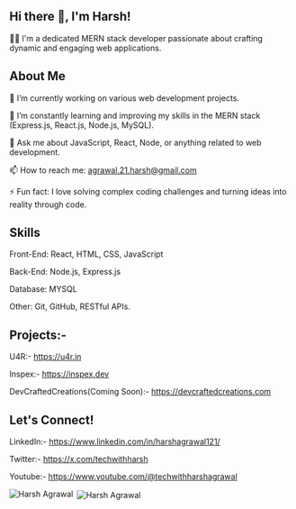 
## Hi there 👋, I'm Harsh!

👨‍💻 I'm a dedicated MERN stack developer passionate about crafting dynamic and engaging web applications.

## About Me
🔭 I’m currently working on various web development projects.

🌱 I’m constantly learning and improving my skills in the MERN stack (Express.js, React.js, Node.js, MySQL).

💬 Ask me about JavaScript, React, Node, or anything related to web development.

📫 How to reach me: agrawal.21.harsh@gmail.com

⚡ Fun fact: I love solving complex coding challenges and turning ideas into reality through code.

## Skills

Front-End: React, HTML, CSS, JavaScript

Back-End: Node.js, Express.js

Database: MYSQL

Other: Git, GitHub, RESTful APIs.


## Projects:-

U4R:- https://u4r.in

Inspex:- https://inspex.dev

DevCraftedCreations(Coming Soon):- https://devcraftedcreations.com


## Let's Connect!

LinkedIn:- https://www.linkedin.com/in/harshagrawal121/

Twitter:- https://x.com/techwithharsh

Youtube:- https://www.youtube.com/@techwithharshagrawal

<p><img align="left" src="https://github-readme-stats.vercel.app/api/top-langs?username=99harsh&show_icons=true&locale=en&layout=compact" alt="Harsh Agrawal" /></p>

<p>&nbsp;<img align="center" src="https://github-readme-stats.vercel.app/api?username=99harsh&show_icons=true&locale=en" alt="Harsh Agrawal" /></p>

